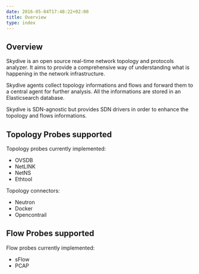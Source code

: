 ```yaml
---
date: 2016-05-04T17:48:22+02:00
title: Overview
type: index
---
```


## Overview

Skydive is an open source real-time network topology and protocols analyzer.
It aims to provide a comprehensive way of understanding what is happening in
the network infrastructure.

Skydive agents collect topology informations and flows and forward them to a
central agent for further analysis. All the informations are stored in an
Elasticsearch database.

Skydive is SDN-agnostic but provides SDN drivers in order to enhance the
topology and flows informations.

## Topology Probes supported

Topology probes currently implemented:

* OVSDB
* NetLINK
* NetNS
* Ethtool

Topology connectors:

* Neutron
* Docker
* Opencontrail

## Flow Probes supported

Flow probes currently implemented:

* sFlow
* PCAP
